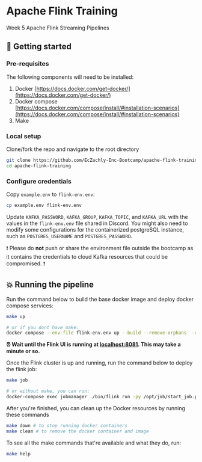 # Apache Flink Training
Week 5 Apache Flink Streaming Pipelines

## :pushpin: Getting started 

### Pre-requisites

The following components will need to be installed:

1. Docker [https://docs.docker.com/get-docker/](https://docs.docker.com/get-docker/)
2. Docker compose [https://docs.docker.com/compose/install/#installation-scenarios](https://docs.docker.com/compose/install/#installation-scenarios)
3. Make

### Local setup

Clone/fork the repo and navigate to the root directory

```bash
git clone https://github.com/EcZachly-Inc-Bootcamp/apache-flink-training.git
cd apache-flink-training
```

### Configure credentials

Copy `example.env` to `flink-env.env`:

```bash
cp example.env flink-env.env
```

Update `KAFKA_PASSWORD`, `KAFKA_GROUP`, `KAFKA_TOPIC`, and `KAFKA_URL` with the values in the `flink-env.env` file shared in Discord. You might also need to modify some configurations for the containerized postgreSQL instance, such as `POSTGRES_USERNAME` and `POSTGRES_PASSWORD`.

:exclamation: Please do **not** push or share the environment file outside the bootcamp as it contains the credentials to cloud Kafka resources that could be compromised. :exclamation:

## :boom: Running the pipeline

Run the command below to build the base docker image and deploy docker compose services:

```bash
make up

# or if you dont have make:
docker compose --env-file flink-env.env up --build --remove-orphans  -d
```

**:alarm_clock: Wait until the Flink UI is running at [localhost:8081](localhost:8081). This may take a minute or so.**

Once the Flink cluster is up and running, run the command below to deploy the flink job:

```bash
make job

# or without make, you can run:
docker-compose exec jobmanager ./bin/flink run -py /opt/job/start_job.py -d
```

After you're finished, you can clean up the Docker resources by running these commands

```bash
make down # to stop running docker containers
make clean # to remove the docker container and image
```

To see all the make commands that're available and what they do, run:

```bash
make help
```
